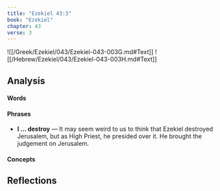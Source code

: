 ```yaml
---
title: "Ezekiel 43:3"
book: "Ezekiel"
chapter: 43
verse: 3
---
```

![[/Greek/Ezekiel/043/Ezekiel-043-003G.md#Text]]
![[/Hebrew/Ezekiel/043/Ezekiel-043-003H.md#Text]]

## Analysis

#### Words

#### Phrases
- **I ... destroy** — It may seem weird to us to think that Ezekiel destroyed Jerusalem, but as High Priest, he presided over it.  He brought the judgement on Jerusalem.

#### Concepts

## Reflections
